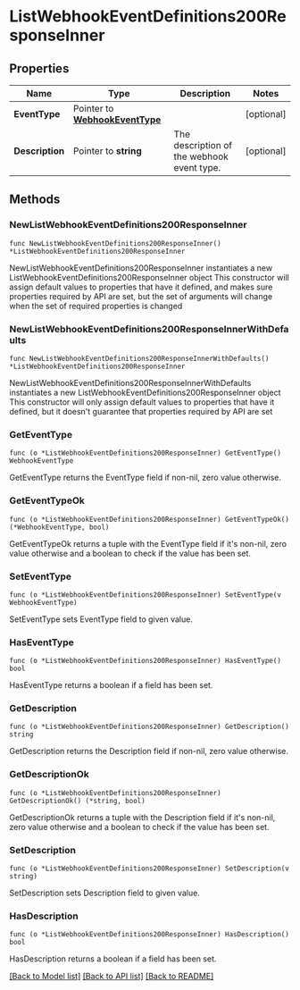 # ListWebhookEventDefinitions200ResponseInner

## Properties

Name | Type | Description | Notes
------------ | ------------- | ------------- | -------------
**EventType** | Pointer to [**WebhookEventType**](WebhookEventType.md) |  | [optional] 
**Description** | Pointer to **string** | The description of the webhook event type. | [optional] 

## Methods

### NewListWebhookEventDefinitions200ResponseInner

`func NewListWebhookEventDefinitions200ResponseInner() *ListWebhookEventDefinitions200ResponseInner`

NewListWebhookEventDefinitions200ResponseInner instantiates a new ListWebhookEventDefinitions200ResponseInner object
This constructor will assign default values to properties that have it defined,
and makes sure properties required by API are set, but the set of arguments
will change when the set of required properties is changed

### NewListWebhookEventDefinitions200ResponseInnerWithDefaults

`func NewListWebhookEventDefinitions200ResponseInnerWithDefaults() *ListWebhookEventDefinitions200ResponseInner`

NewListWebhookEventDefinitions200ResponseInnerWithDefaults instantiates a new ListWebhookEventDefinitions200ResponseInner object
This constructor will only assign default values to properties that have it defined,
but it doesn't guarantee that properties required by API are set

### GetEventType

`func (o *ListWebhookEventDefinitions200ResponseInner) GetEventType() WebhookEventType`

GetEventType returns the EventType field if non-nil, zero value otherwise.

### GetEventTypeOk

`func (o *ListWebhookEventDefinitions200ResponseInner) GetEventTypeOk() (*WebhookEventType, bool)`

GetEventTypeOk returns a tuple with the EventType field if it's non-nil, zero value otherwise
and a boolean to check if the value has been set.

### SetEventType

`func (o *ListWebhookEventDefinitions200ResponseInner) SetEventType(v WebhookEventType)`

SetEventType sets EventType field to given value.

### HasEventType

`func (o *ListWebhookEventDefinitions200ResponseInner) HasEventType() bool`

HasEventType returns a boolean if a field has been set.

### GetDescription

`func (o *ListWebhookEventDefinitions200ResponseInner) GetDescription() string`

GetDescription returns the Description field if non-nil, zero value otherwise.

### GetDescriptionOk

`func (o *ListWebhookEventDefinitions200ResponseInner) GetDescriptionOk() (*string, bool)`

GetDescriptionOk returns a tuple with the Description field if it's non-nil, zero value otherwise
and a boolean to check if the value has been set.

### SetDescription

`func (o *ListWebhookEventDefinitions200ResponseInner) SetDescription(v string)`

SetDescription sets Description field to given value.

### HasDescription

`func (o *ListWebhookEventDefinitions200ResponseInner) HasDescription() bool`

HasDescription returns a boolean if a field has been set.


[[Back to Model list]](../README.md#documentation-for-models) [[Back to API list]](../README.md#documentation-for-api-endpoints) [[Back to README]](../README.md)


